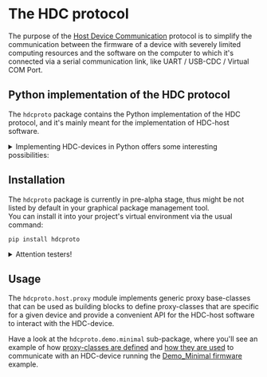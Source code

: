 <!-- 
      This is the README.md file used for the publication of the hdcproto package on PyPi and is only meant for 
      users of the hdcproto package. Any information intended for contributors should **NOT** be placed here, but 
      in the other README.md in the parent directory.
-->

# The HDC protocol
The purpose of the [Host Device Communication](https://github.com/kiksotik/hdc) protocol is to simplify the 
communication between the firmware of a device with severely limited computing resources and the software 
on the computer to which it's connected via a serial communication link, like UART / USB-CDC / Virtual COM Port.


## Python implementation of the HDC protocol
The ``hdcproto`` package contains the Python implementation of the HDC protocol, and it's mainly meant for the 
implementation of HDC-host software.

<details>
<summary>Implementing HDC-devices in Python offers some interesting possibilities:</summary>
  
- Mocking an HDC-device:
  - For demonstration purposes of the HDC-host software, whenever a physical device is not available.
  - For testing purposes, to create test-scenarios for the HDC-host software, which would otherwise 
    be difficult to recreate on a physical HDC-device. e.g.: A Continuous Integration build server.
- Implementing an actual HDC-device on sufficiently powerful hardware:
  - Because you can. ;-) 
  - In most cases, though, you would be better off using more conventional technologies 
    like [gRPC](https://en.wikipedia.org/wiki/GRPC) 
    or [RESTful API](https://en.wikipedia.org/wiki/Representational_state_transfer)

> WARNING: The HDC-device implementation in the ``hdcproto`` package is still work in progress.

</details>


## Installation
The ``hdcproto`` package is currently in pre-alpha stage, thus might be not listed by default in your graphical
package management tool.  
You can install it into your project's virtual environment via the usual command:
```shell
pip install hdcproto
```

<details>
<summary>Attention testers!</summary>

Installing from the alternative Test-PyPi repository is [a bit trickier](https://packaging.python.org/en/latest/guides/using-testpypi/#using-testpypi-with-twine):
```shell
pip install --index-url https://test.pypi.org/simple/ --extra-index-url https://pypi.org/simple/ hdcproto
```

Alternatively, if you take care of installing any 
[missing dependency](https://packaging.python.org/en/latest/tutorials/packaging-projects/#installing-your-newly-uploaded-package) 
yourself:
```shell
pip install --index-url https://test.pypi.org/simple/ --no-deps hdcproto
```


</details>


## Usage
The ```hdcproto.host.proxy``` module implements generic proxy base-classes that can be used as building blocks to
define proxy-classes that are specific for a given device and provide a convenient API for the HDC-host 
software to interact with the HDC-device.

Have a look at the ``hdcproto.demo.minimal`` sub-package, where you'll see an example of how 
[proxy-classes are defined](https://github.com/kiksotik/hdc/blob/main/python/hdcproto/hdcproto/demo/minimal/minimal_proxy.py) 
and 
[how they are used](https://github.com/kiksotik/hdc/blob/main/python/hdcproto/hdcproto/demo/minimal/showcase_minimal.py) 
to communicate with an HDC-device running the [Demo_Minimal firmware](https://github.com/kiksotik/hdc/blob/main/STM32/demo/Demo_Minimal_NUCLEO-F303RE/Core/Src/feature_core.c) example.

